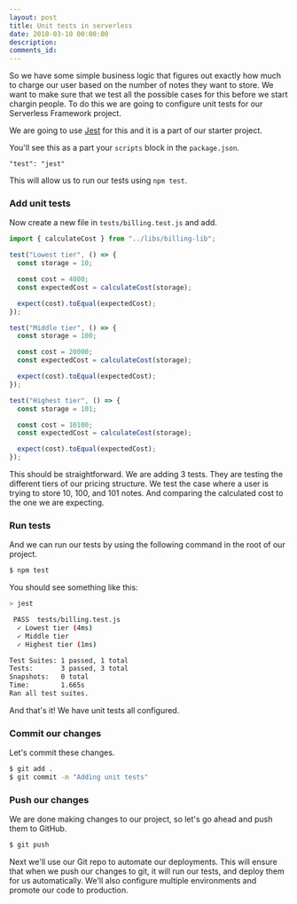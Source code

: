 ```yaml
---
layout: post
title: Unit tests in serverless
date: 2018-03-10 00:00:00
description:
comments_id:
---
```


So we have some simple business logic that figures out exactly how much to charge our user based on the number of notes they want to store. We want to make sure that we test all the possible cases for this before we start chargin people. To do this we are going to configure unit tests for our Serverless Framework project.

We are going to use [Jest](https://facebook.github.io/jest/) for this and it is a part of our starter project.

You'll see this as a part your `scripts` block in the `package.json`.

```
"test": "jest"
```

This will allow us to run our tests using `npm test`.

### Add unit tests

Now create a new file in `tests/billing.test.js` and add.

``` js
import { calculateCost } from "../libs/billing-lib";

test("Lowest tier", () => {
  const storage = 10;

  const cost = 4000;
  const expectedCost = calculateCost(storage);

  expect(cost).toEqual(expectedCost);
});

test("Middle tier", () => {
  const storage = 100;

  const cost = 20000;
  const expectedCost = calculateCost(storage);

  expect(cost).toEqual(expectedCost);
});

test("Highest tier", () => {
  const storage = 101;

  const cost = 10100;
  const expectedCost = calculateCost(storage);

  expect(cost).toEqual(expectedCost);
});
```

This should be straightforward. We are adding 3 tests. They are testing the different tiers of our pricing structure. We test the case where a user is trying to store 10, 100, and 101 notes. And comparing the calculated cost to the one we are expecting.

### Run tests

And we can run our tests by using the following command in the root of our project.

``` bash
$ npm test
```

You should see something like this:

``` bash
> jest

 PASS  tests/billing.test.js
  ✓ Lowest tier (4ms)
  ✓ Middle tier
  ✓ Highest tier (1ms)

Test Suites: 1 passed, 1 total
Tests:       3 passed, 3 total
Snapshots:   0 total
Time:        1.665s
Ran all test suites.
```

And that's it! We have unit tests all configured.

### Commit our changes

Let's commit these changes.

``` bash
$ git add .
$ git commit -m "Adding unit tests"
```

### Push our changes

We are done making changes to our project, so let's go ahead and push them to GitHub.

``` bash
$ git push
```

Next we'll use our Git repo to automate our deployments. This will ensure that when we push our changes to git, it will run our tests, and deploy them for us automatically. We'll also configure multiple environments and promote our code to production.

